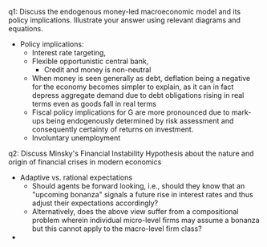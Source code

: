 q1: Discuss the endogenous money-led macroeconomic model and its policy implications. Illustrate your answer using relevant diagrams and equations.
- Policy implications:
	- Interest rate targeting,
	- Flexible opportunistic central bank,
		- Credit and money is non-neutral
	- When money is seen generally as debt, deflation being a negative for the economy becomes simpler to explain, as it can in fact depress aggregate demand due to debt obligations rising in real terms even as goods fall in real terms
	- Fiscal policy implications for G are more pronounced due to mark-ups being endogenously determined by risk assessment and consequently certainty of returns on investment.
	- Involuntary unemployment

q2: Discuss Minsky's Financial Instability Hypothesis about the nature and origin of financial crises in modern economics
- Adaptive vs. rational expectations
	- Should agents be forward looking, i.e., should they know that an "upcoming bonanza" signals a future rise in interest rates and thus adjust their expectations accordingly?
	- Alternatively, does the above view suffer from a compositional problem wherein individual micro-level firms may assume a bonanza but this cannot apply to the macro-level firm class?
- 